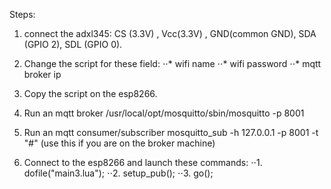 Steps:
1. connect the adxl345: CS (3.3V) , Vcc(3.3V) , GND(common GND), SDA (GPIO 2), SDL (GPIO 0). 
2. Change the script for these field:
⋅⋅* wifi name
⋅⋅* wifi password
⋅⋅* mqtt broker ip

3. Copy the script on the esp8266.

4. Run an mqtt broker  /usr/local/opt/mosquitto/sbin/mosquitto -p 8001
5. Run an mqtt consumer/subscriber mosquitto_sub -h 127.0.0.1 -p 8001 -t "#" (use this if you are on the broker machine)
6. Connect to the esp8266 and launch these commands:
⋅⋅1. dofile("main3.lua");
⋅⋅2. setup_pub();
⋅⋅3. go();
